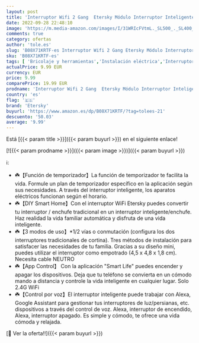 ```yaml
---
layout: post
title: 'Interruptor Wifi 2 Gang  Etersky Módulo Interruptor Inteligente  Mini Interruptor Alexa 2 Vías  Interruptor Inalámbrico Conmutador Control Remoto  Compatible con Alexa y Google Home  2 Packs）'
date: 2022-09-28 22:48:10
image: 'https://m.media-amazon.com/images/I/31WRIcFVtmL._SL500_._SL400_.jpg'
comments: true
category: ofertas
author: 'tole.es'
slug: 'B08X71KRTF-es Interruptor Wifi 2 Gang Etersky Módulo Interruptor...'
sku: 'B08X71KRTF-es'
tags: [ 'Bricolaje y herramientas','Instalación eléctrica','Interruptores y reguladores de luz','alexa','etersky','google','home','🇪🇸', ]
actualPrice: 9.99 EUR
currency: EUR
price: 9.99
comparePrice: 19.99 EUR
prodname: 'Interruptor Wifi 2 Gang  Etersky Módulo Interruptor Inteligente  Mini Interruptor Alexa 2 Vías  Interruptor Inalámbrico Conmutador Control Remoto  Compatible con Alexa y Google Home  2 Packs）'
country: 'es'
flag: '🇪🇸'
brand: 'Etersky'
buyurl: 'https://www.amazon.es/dp/B08X71KRTF/?tag=tolees-21'
descuento: '50.03'
average: '9.99'
---
```


Está [{{< param title >}}]({{< param buyurl >}}) en el siguiente enlace!

[![{{< param prodname >}}]({{< param image >}})]({{< param buyurl >}})

ℹ️:

- ☘️【Función de temporizador】La función de temporizador te facilita la vida. Formule un plan de temporizador específico en la aplicación según sus necesidades. A través del interruptor inteligente, los aparatos eléctricos funcionan según el horario.
- ☘️【DIY Smart Home】Con el interruptor WiFi Etersky puedes convertir tu interruptor / enchufe tradicional en un interruptor inteligente/enchufe. Haz realidad la vida familiar automática y disfruta de una vida inteligente.
- ☘️【3 modos de uso】*1/2 vías o conmutación (configura los dos interruptores tradicionales de cortina). Tres métodos de instalación para satisfacer las necesidades de tu familia. Gracias a su diseño mini, puedes utilizar el interruptor como empotrado (4,5 x 4,8 x 1,8 cm). Necesita cable NEUTRO
- ☘️【App Control】 Con la aplicación "Smart Life" puedes encender y apagar los dispositivos. Deja que tu teléfono se convierta en un cómodo mando a distancia y controle la vida inteligente en cualquier lugar. Solo 2.4G WiFi
- ☘️【Control por voz】El interruptor inteligente puede trabajar con Alexa, Google Assistant para gestionar tus interruptores de luz/persianas, etc. dispositivos a través del control de voz. Alexa, interruptor de encendido, Alexa, interruptor apagado. Es simple y cómodo, te ofrece una vida cómoda y relajada.

[🛒 Ver la oferta!!]({{< param buyurl >}})
